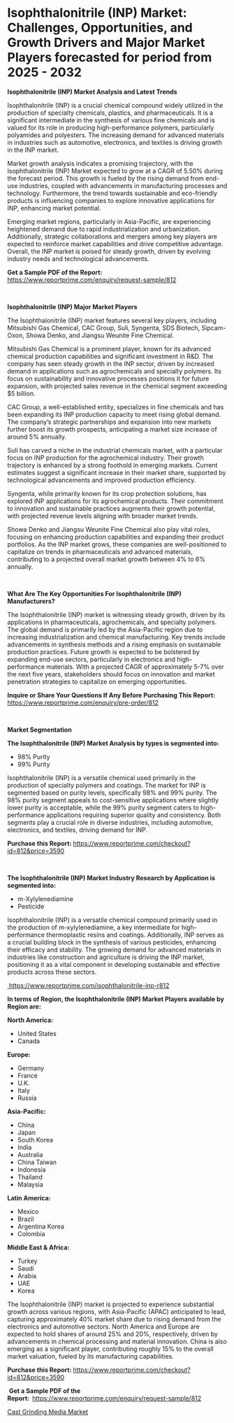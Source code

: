 <p><h1>Isophthalonitrile (INP) Market: Challenges, Opportunities, and Growth Drivers and Major Market Players forecasted for period from 2025 - 2032</h1></p><p><strong>Isophthalonitrile (INP) Market Analysis and Latest Trends</strong></p>
<p><p>Isophthalonitrile (INP) is a crucial chemical compound widely utilized in the production of specialty chemicals, plastics, and pharmaceuticals. It is a significant intermediate in the synthesis of various fine chemicals and is valued for its role in producing high-performance polymers, particularly polyamides and polyesters. The increasing demand for advanced materials in industries such as automotive, electronics, and textiles is driving growth in the INP market.</p><p>Market growth analysis indicates a promising trajectory, with the Isophthalonitrile (INP) Market expected to grow at a CAGR of 5.50% during the forecast period. This growth is fueled by the rising demand from end-use industries, coupled with advancements in manufacturing processes and technology. Furthermore, the trend towards sustainable and eco-friendly products is influencing companies to explore innovative applications for INP, enhancing market potential.</p><p>Emerging market regions, particularly in Asia-Pacific, are experiencing heightened demand due to rapid industrialization and urbanization. Additionally, strategic collaborations and mergers among key players are expected to reinforce market capabilities and drive competitive advantage. Overall, the INP market is poised for steady growth, driven by evolving industry needs and technological advancements.</p></p>
<p><strong>Get a Sample PDF of the Report:&nbsp;</strong> <a href="https://www.reportprime.com/enquiry/request-sample/812?utm_campaign=3135&utm_medium=2&utm_source=Github&utm_content=ia&utm_term=18032025&utm_id=isophthalonitrile-inp">https://www.reportprime.com/enquiry/request-sample/812</a></p>
<p>&nbsp;</p>
<p><strong>Isophthalonitrile (INP) Major Market Players</strong></p>
<p><p>The Isophthalonitrile (INP) market features several key players, including Mitsubishi Gas Chemical, CAC Group, Suli, Syngenta, SDS Biotech, Sipcam-Oxon, Showa Denko, and Jiangsu Weunite Fine Chemical. </p><p>Mitsubishi Gas Chemical is a prominent player, known for its advanced chemical production capabilities and significant investment in R&D. The company has seen steady growth in the INP sector, driven by increased demand in applications such as agrochemicals and specialty polymers. Its focus on sustainability and innovative processes positions it for future expansion, with projected sales revenue in the chemical segment exceeding $5 billion.</p><p>CAC Group, a well-established entity, specializes in fine chemicals and has been expanding its INP production capacity to meet rising global demand. The company’s strategic partnerships and expansion into new markets further boost its growth prospects, anticipating a market size increase of around 5% annually.</p><p>Suli has carved a niche in the industrial chemicals market, with a particular focus on INP production for the agrochemical industry. Their growth trajectory is enhanced by a strong foothold in emerging markets. Current estimates suggest a significant increase in their market share, supported by technological advancements and improved production efficiency.</p><p>Syngenta, while primarily known for its crop protection solutions, has explored INP applications for its agrochemical products. Their commitment to innovation and sustainable practices augments their growth potential, with projected revenue levels aligning with broader market trends.</p><p>Showa Denko and Jiangsu Weunite Fine Chemical also play vital roles, focusing on enhancing production capabilities and expanding their product portfolios. As the INP market grows, these companies are well-positioned to capitalize on trends in pharmaceuticals and advanced materials, contributing to a projected overall market growth between 4% to 6% annually.</p></p>
<p>&nbsp;</p>
<p><strong>What Are The Key Opportunities For Isophthalonitrile (INP) Manufacturers?</strong></p>
<p><p>The Isophthalonitrile (INP) market is witnessing steady growth, driven by its applications in pharmaceuticals, agrochemicals, and specialty polymers. The global demand is primarily led by the Asia-Pacific region due to increasing industrialization and chemical manufacturing. Key trends include advancements in synthesis methods and a rising emphasis on sustainable production practices. Future growth is expected to be bolstered by expanding end-use sectors, particularly in electronics and high-performance materials. With a projected CAGR of approximately 5-7% over the next five years, stakeholders should focus on innovation and market penetration strategies to capitalize on emerging opportunities.</p></p>
<p><strong>Inquire or Share Your Questions If Any Before Purchasing This Report:</strong> <a href="https://www.reportprime.com/enquiry/pre-order/812?utm_campaign=3135&utm_medium=2&utm_source=Github&utm_content=ia&utm_term=18032025&utm_id=isophthalonitrile-inp">https://www.reportprime.com/enquiry/pre-order/812</a></p>
<p>&nbsp;</p>
<p><strong>Market Segmentation</strong></p>
<p><strong>The Isophthalonitrile (INP) Market Analysis by types is segmented into:</strong></p>
<p><ul><li>98% Purity</li><li>99% Purity</li></ul></p>
<p><p>Isophthalonitrile (INP) is a versatile chemical used primarily in the production of specialty polymers and coatings. The market for INP is segmented based on purity levels, specifically 98% and 99% purity. The 98% purity segment appeals to cost-sensitive applications where slightly lower purity is acceptable, while the 99% purity segment caters to high-performance applications requiring superior quality and consistency. Both segments play a crucial role in diverse industries, including automotive, electronics, and textiles, driving demand for INP.</p></p>
<p><strong>Purchase this Report:&nbsp;</strong><a href="https://www.reportprime.com/checkout?id=812&price=3590&utm_campaign=3135&utm_medium=2&utm_source=Github&utm_content=ia&utm_term=18032025&utm_id=isophthalonitrile-inp">https://www.reportprime.com/checkout?id=812&price=3590</a></p>
<p>&nbsp;</p>
<p><strong>The Isophthalonitrile (INP) Market Industry Research by Application is segmented into:</strong></p>
<p><ul><li>m-Xylylenediamine</li><li>Pesticide</li></ul></p>
<p><p>Isophthalonitrile (INP) is a versatile chemical compound primarily used in the production of m-xylylenediamine, a key intermediate for high-performance thermoplastic resins and coatings. Additionally, INP serves as a crucial building block in the synthesis of various pesticides, enhancing their efficacy and stability. The growing demand for advanced materials in industries like construction and agriculture is driving the INP market, positioning it as a vital component in developing sustainable and effective products across these sectors.</p></p>
<p><a href="https://www.reportprime.com/isophthalonitrile-inp-r812?utm_campaign=3135&utm_medium=2&utm_source=Github&utm_content=ia&utm_term=18032025&utm_id=isophthalonitrile-inp">&nbsp;https://www.reportprime.com/isophthalonitrile-inp-r812</a></p>
<p><strong>In terms of Region, the Isophthalonitrile (INP) Market Players available by Region are:</strong></p>
<p>
    <p> <strong> North America: </strong>
        <ul>
            <li>United States</li>
            <li>Canada</li>
        </ul>
        </p> 
    <p> <strong> Europe: </strong>
        <ul>
            <li>Germany</li>
            <li>France</li>
            <li>U.K.</li>
            <li>Italy</li>
            <li>Russia</li>
        </ul>
        </p> 
    <p> <strong> Asia-Pacific: </strong>
        <ul>
            <li>China</li>
            <li>Japan</li>
            <li>South Korea</li>
            <li>India</li>
            <li>Australia</li>
            <li>China Taiwan</li>
            <li>Indonesia</li>
            <li>Thailand</li>
            <li>Malaysia</li>
        </ul>
        </p> 
    <p> <strong> Latin America: </strong>
        <ul>
            <li>Mexico</li>
            <li>Brazil</li>
            <li>Argentina Korea</li>
            <li>Colombia</li>
        </ul>
        </p> 
    <p> <strong> Middle East & Africa: </strong>
        <ul>
            <li>Turkey</li>
            <li>Saudi</li>
            <li>Arabia</li>
            <li>UAE</li>
            <li>Korea</li>
        </ul>
    </p>
    </p>
<p><p>The Isophthalonitrile (INP) market is projected to experience substantial growth across various regions, with Asia-Pacific (APAC) anticipated to lead, capturing approximately 40% market share due to rising demand from the electronics and automotive sectors. North America and Europe are expected to hold shares of around 25% and 20%, respectively, driven by advancements in chemical processing and material innovation. China is also emerging as a significant player, contributing roughly 15% to the overall market valuation, fueled by its manufacturing capabilities.</p></p>
<p><strong>Purchase this Report: </strong><a href="https://www.reportprime.com/checkout?id=812&price=3590&utm_campaign=3135&utm_medium=2&utm_source=Github&utm_content=ia&utm_term=18032025&utm_id=isophthalonitrile-inp">https://www.reportprime.com/checkout?id=812&price=3590</a></p>
<p>&nbsp;<strong>Get a Sample PDF of the Report:&nbsp;&nbsp;</strong><a href="https://www.reportprime.com/enquiry/request-sample/812?utm_campaign=3135&utm_medium=2&utm_source=Github&utm_content=ia&utm_term=18032025&utm_id=isophthalonitrile-inp">https://www.reportprime.com/enquiry/request-sample/812</a></p>
<p><strong></strong></p>
<p><p><a href="https://github.com/zitanebeibit9/Market-Research-Report-List-1/blob/main/cast-grinding-media-market.md?utm_campaign=3135&utm_medium=2&utm_source=Github&utm_content=ia&utm_term=18032025&utm_id=isophthalonitrile-inp">Cast Grinding Media Market</a></p></p>